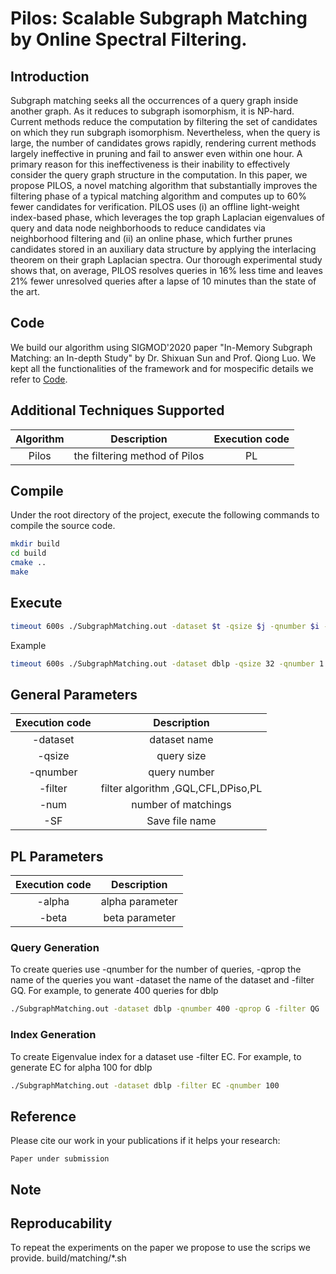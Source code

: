 # **Pilos: Scalable Subgraph Matching by Online Spectral Filtering.**

## **Introduction**
Subgraph matching seeks all the occurrences of a
query graph inside another graph. As it reduces to subgraph
isomorphism, it is NP-hard. Current methods reduce the computation by filtering the set of candidates on which they run
subgraph isomorphism. Nevertheless, when the query is large, the
number of candidates grows rapidly, rendering current methods
largely ineffective in pruning and fail to answer even within one
hour. A primary reason for this ineffectiveness is their inability to
effectively consider the query graph structure in the computation.
In this paper, we propose PILOS, a novel matching algorithm
that substantially improves the filtering phase of a typical
matching algorithm and computes up to 60% fewer candidates
for verification. PILOS uses (i) an offline light-weight index-based
phase, which leverages the top graph Laplacian eigenvalues of
query and data node neighborhoods to reduce candidates via
neighborhood filtering and (ii) an online phase, which further
prunes candidates stored in an auxiliary data structure by applying the interlacing theorem on their graph Laplacian spectra.
Our thorough experimental study shows that, on average, PILOS
resolves queries in 16% less time and leaves 21% fewer unresolved
queries after a lapse of 10 minutes than the state of the art.

## **Code**
We build our algorithm using SIGMOD'2020 paper "In-Memory Subgraph Matching: an In-depth Study" by Dr. Shixuan Sun and Prof. Qiong Luo.
We kept all the functionalities of the framework and for mospecific details we refer to [Code](https://github.com/RapidsAtHKUST/SubgraphMatching).

## Additional Techniques Supported
|Algorithm|Description|Execution code
|:--------:|:------------:|:------------:
|Pilos | the filtering method of Pilos | PL

## Compile
Under the root directory of the project, execute the following commands to compile the source code.

```zsh
mkdir build
cd build
cmake ..
make
```

## Execute

```zsh
timeout 600s ./SubgraphMatching.out -dataset $t -qsize $j -qnumber $i -qprop G -filter PL -alpha $alpha -beta 0 -n 5 -num 100000
```
Example
```zsh
timeout 600s ./SubgraphMatching.out -dataset dblp -qsize 32 -qnumber 1 -qprop G -filter PL -alpha 125 -SF results
```
## General Parameters
|Execution code|Description|
|:--------:|:------------:|
|-dataset | dataset name|
|-qsize | query size|
|-qnumber | query number|
|-filter | filter algorithm ,GQL,CFL,DPiso,PL|
|-num | number of matchings|
|-SF | Save file name|

## PL Parameters
|Execution code|Description|
|:--------:|:------------:|
|-alpha | alpha parameter |
|-beta | beta parameter|

### Query Generation
To create queries use -qnumber for the number of queries, -qprop the name of the queries you want -dataset the name of the dataset and -filter GQ.
For example, to generate 400 queries for dblp
```zsh
./SubgraphMatching.out -dataset dblp -qnumber 400 -qprop G -filter QG
```
### Index Generation
To create Eigenvalue index for a dataset use -filter EC.
For example, to generate EC for alpha 100 for dblp
```zsh
./SubgraphMatching.out -dataset dblp -filter EC -qnumber 100
```
## Reference

Please cite our work in your publications if it helps your research:

```
Paper under submission
```
## Note

## Reproducability
To repeat the experiments on the paper we propose to use the scrips we provide. build/matching/*.sh


